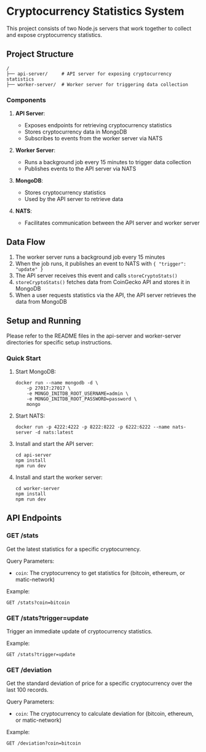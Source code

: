 # Cryptocurrency Statistics System

This project consists of two Node.js servers that work together to collect and expose cryptocurrency statistics.

## Project Structure

```
/
├── api-server/     # API server for exposing cryptocurrency statistics
├── worker-server/  # Worker server for triggering data collection
```

### Components

1. **API Server**:
   - Exposes endpoints for retrieving cryptocurrency statistics
   - Stores cryptocurrency data in MongoDB
   - Subscribes to events from the worker server via NATS

2. **Worker Server**:
   - Runs a background job every 15 minutes to trigger data collection
   - Publishes events to the API server via NATS

3. **MongoDB**:
   - Stores cryptocurrency statistics
   - Used by the API server to retrieve data

4. **NATS**:
   - Facilitates communication between the API server and worker server

## Data Flow

1. The worker server runs a background job every 15 minutes
2. When the job runs, it publishes an event to NATS with `{ "trigger": "update" }`
3. The API server receives this event and calls `storeCryptoStats()`
4. `storeCryptoStats()` fetches data from CoinGecko API and stores it in MongoDB
5. When a user requests statistics via the API, the API server retrieves the data from MongoDB

## Setup and Running

Please refer to the README files in the api-server and worker-server directories for specific setup instructions.

### Quick Start

1. Start MongoDB:
   ```
   docker run --name mongodb -d \
       -p 27017:27017 \
       -e MONGO_INITDB_ROOT_USERNAME=admin \
       -e MONGO_INITDB_ROOT_PASSWORD=password \
       mongo

   ```

2. Start NATS:
   ```
   docker run -p 4222:4222 -p 8222:8222 -p 6222:6222 --name nats-server -d nats:latest
   ```

3. Install and start the API server:
   ```
   cd api-server
   npm install
   npm run dev
   ```

4. Install and start the worker server:
   ```
   cd worker-server
   npm install
   npm run dev
   ```

## API Endpoints

### GET /stats

Get the latest statistics for a specific cryptocurrency.

Query Parameters:
- `coin`: The cryptocurrency to get statistics for (bitcoin, ethereum, or matic-network)

Example:
```
GET /stats?coin=bitcoin
```

### GET /stats?trigger=update

Trigger an immediate update of cryptocurrency statistics.

Example:
```
GET /stats?trigger=update
```

### GET /deviation

Get the standard deviation of price for a specific cryptocurrency over the last 100 records.

Query Parameters:
- `coin`: The cryptocurrency to calculate deviation for (bitcoin, ethereum, or matic-network)

Example:
```
GET /deviation?coin=bitcoin
```
